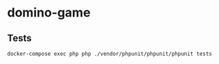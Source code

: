# domino-game

## Tests

```shell
docker-compose exec php php ./vendor/phpunit/phpunit/phpunit tests
```
